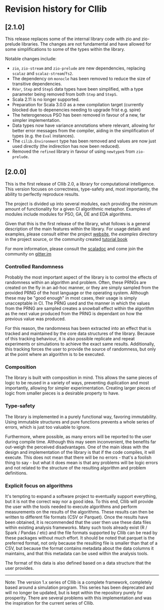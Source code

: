 # Revision history for CIlib

## [2.1.0]

This release replaces some of the internal library code with zio and
zio-prelude libraries. The changes are not fundamental and have
allowed for some simplifications to some of the types within the
library.

Notable changes include:

- `zio`, `zio-stream` and `zio-prelude` are new dependencies,
  replacing `scalaz` and `scalaz-stream`/`fs2`.
- The dependency on `monocle` has been removed to reduce the size of
  transitive dependencies.
- `RVar`, `Step` and `StepS` data types have been simplified, with a
  type parameter being removed from both `Step` and `StepS`.
- Scala 2.11 is no longer supported.
- Preparation for Scala 3.0.0 as a new compilation target (currently
  blocked due to depenencies needing to upgrade frist e.g. spire)
- The heterogeneous PSO has been removed in favour of a new, far
  simpler implementation.
- Data types now have variance annotations where relevant, allowing
  for better error messages from the compiler, aiding in the
  simplification of types (e.g. the `Eval` instances).
- The `cilib.Environment` type has been removed and values are now
  just used directly (the indirection has now been reduced).
- Removed the `refined` library in favour of using `newtype`s from
  `zio-prelude`.


## [2.0.0]

This is the first release of CIlib 2.0, a library for computational
intelligence. This version focuses on correctness, type-safety and,
most importantly, the ability to perfectly reproduce results.

The project is divided up into several modules, each providing the
minimum amount of functionality for a given CI algorithmic metaphor.
Examples of modules include modules for PSO, GA, DE and EDA
algorithms.

Given that this is the first release of the library, what follows is a
general description of the main features within the library. For usage
details and examples, please consult either the project
[website](https://cilib.net), the _examples_ directory in the project
source, or the community created [tutorial
book](https://github.com/ciren/cilib-tutorial/releases/latest)

For more information, please consult the
[scaladoc](https://cilib.net/api/cilib/index.html) and come join the
community on [gitter.im](https://gitter.im/cirg-up/cilib)

### Controlled Randomness

Probably the most important aspect of the library is to control the
effects of randomness within an algorithm and problem. Often, these
PRNGs are created on the fly in an ad-hoc manner, or they are simply
sampled from the provided PRNG of the host language or the operating
system. Although these may be "good enough" in most cases, their usage
is simply unacceptable in CI. The PRNG used and the manner in which
the values from the PRNG are sampled creates a snowball effect within
the algorithm as the next value produced from the PRNG is dependant on
how the previous value was produced.

For this reason, the randomness has been extracted into an effect that
is tracked and maintained by the core data structures of the
library. Because of this tracking behaviour, it is also possible
replicate and repeat experiments or simulations to achieve the exact
same results. Additionally, this tracking forces the user to provide
the source of randomness, but only at the point where an algorithm is
to be executed.

### Composition

The library is built with composition in mind. This allows the same
pieces of logic to be reused in a variety of ways, preventing
duplication and most importantly, allowing for simpler
experimentation. Creating larger pieces of logic from smaller pieces
is a desirable property to have.

### Type-safety

The library is implemented in a purely functional way, favoring
immutability. Using immutable structures and pure functions prevents
a whole series of errors, which is just too valuable to ignore.

Furthermore, where possible, as many errors will be reported to the
user during compile time. Although this may seem inconvenient, the
benefits far out-weigh the perceived disadvantages. One of the main
ideas with the design and implementation of the library is that if the
code compiles, it will execute. This does not mean that there will be
no errors - that's a foolish thing to say - but what it does mean is
that any problems will be logic errors and not related to the
structure of the resulting algorithm and problem definitions.

### Explicit focus on algorithms

It's tempting to expand a software project to eventually support
everything, but it is not the correct way nor a good idea. To this
end, CIlib will provide the user with the tools needed to execute
algorithms and perform measurements on the results of the algorithms.
These results can then be written to different file formats (CSV or
Parquet). Once the results have been obtained, it is recommended that
the user then use these data files within existing analysis
frameworks. Many such tools already exist (R / Spark / Pandas / etc)
and the file formats supported by CIlib can be read by these packages
without much effort. It should be noted that parquet is the preferred
format, not only because the resulting file is smaller than that of a
CSV, but because the format contains metadata about the data columns
it maintains, and that this metadata can be used within the analysis
tools.

The format of this data is also defined based on a data structure that
the user provides.

---

Note: The version 1.x series of CIlib is a complete framework,
completely based around a simulation program. This series has been
deprecated and will no longer be updated, but is kept within the
repository purely for prosperity. There are several problems with this
implementation and was the inspiration for the current series of
CIlib.
